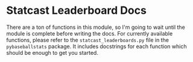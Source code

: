 # Statcast Leaderboard Docs

There are a ton of functions in this module, so I'm going to wait until the module is complete before writing the docs. For currently available functions, please refer to the `statcast_leaderboards.py` file in the `pybaseballstats` package. It includes docstrings for each function which should be enough to get you started.
